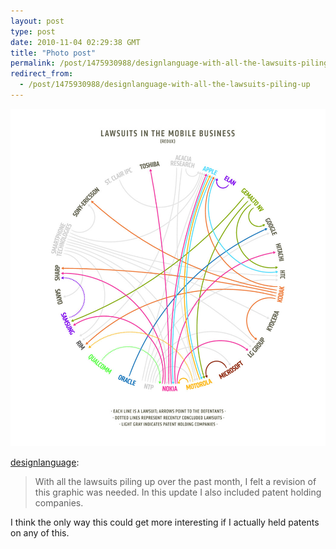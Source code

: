 ```yaml
---
layout: post
type: post
date: 2010-11-04 02:29:38 GMT
title: "Photo post"
permalink: /post/1475930988/designlanguage-with-all-the-lawsuits-piling-up
redirect_from: 
  - /post/1475930988/designlanguage-with-all-the-lawsuits-piling-up
---
```

![](/assets/images/tumblr_lbbvmtsJyY1qa34geo1_r1_1280.jpg)

<p><a href="http://news.designlanguage.com/post/1473307539" class="tumblr_blog">designlanguage</a>:</p>

<blockquote><p>With all the lawsuits piling up over the past month, I felt a revision of this graphic was needed. In this update I also included patent holding companies.</p></blockquote>

I think the only way this could get more interesting if I actually held patents on any of this.